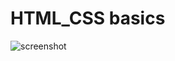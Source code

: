 # HTML_CSS basics

![screenshot](https://user-images.githubusercontent.com/12398746/145709157-17121d92-ee75-48db-8045-669af792c3eb.png)
